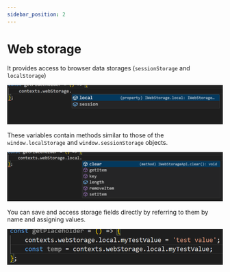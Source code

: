 ```yaml
---
sidebar_position: 2
---
```

# Web storage

It provides access to browser data storages (`sessionStorage` and `localStorage`)

![1742313835651](images/web-storage/1742313835651.png)

These variables contain methods similar to those of the `window.localStorage` and `window.sessionStorage` objects.

![1742314124453](images/web-storage/1742314124453.png)

You can save and access storage fields directly by referring to them by name and assigning values.

![1742314088247](images/web-storage/1742314088247.png)
